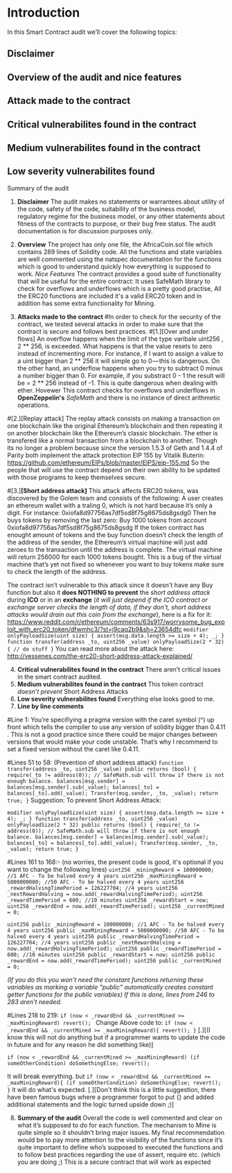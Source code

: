 # Introduction
In this Smart Contract audit we’ll cover the following topics:
## Disclaimer
## Overview of the audit and nice features
## Attack made to the contract
## Critical vulnerabilites found in the contract
## Medium vulnerabilites found in the contract
## Low severity vulnerabilites found

Summary of the audit
1. **Disclaimer**
The audit makes no statements or warrantees about utility of the code, safety of the code, suitability of the business model, regulatory regime for the business model, or any other statements about fitness of the contracts to purpose, or their bug free status. The audit documentation is for discussion purposes only.
2. **Overview**
The project has only one file, the AfricaCoin.sol file which contains 289 lines of Solidity code. All the functions and state variables are well commented using the natspec documentation for the functions which is good to understand quickly how everything is supposed to work.
*Nice Features*
The contract provides a good suite of functionality that will be useful for the entire contract:
It uses SafeMath library to check for overflows and underflows which is a pretty good practise, All the ERC20 functions are included it's a valid ERC20 token and in addition has some extra functionality for Mining.

3. **Attacks made to the contract**
#In order to check for the security of the contract, we tested several attacks in order to make sure that the contract is secure and follows best practices.
#[1.][Over and under flows]
An overflow happens when the limit of the type varibale uint256 , 2 ** 256, is exceeded. What happens is that the value resets to zero instead of incrementing more.
For instance, if I want to assign a value to a uint bigger than 2 ** 256 it will simple go to 0 — this is dangerous.
On the other hand, an underflow happens when you try to subtract 0 minus a number bigger than 0.
For example, if you substract 0 - 1 the result will be = 2 ** 256 instead of -1.
This is quite dangerous when dealing with ether. Hovewer This contract checks for overflows and underflows in **OpenZeppelin's** *SafeMath* and there is no instance of direct arithmetic operations.



#[2.][Replay attack]
The replay attack consists on making a transaction on one blockchain like the original Ethereum’s blockchain and then repeating it on another blockchain like the Ethereum’s classic blockchain.
The ether is transfered like a normal transaction from a blockchain to another.
Though its no longer a problem because since the version 1.5.3 of Geth and 1.4.4 of Parity both implement the attack protection EIP 155 by Vitalik Buterin: https://github.com/ethereum/EIPs/blob/master/EIPS/eip-155.md
So the people that will use the contract depend on their own ability to be updated with those programs to keep themselves secure.

#[3.]**[Short address attack]**
This attack affects ERC20 tokens, was discovered by the Golem team and consists of the following:
A user creates an ethereum wallet with a traling 0, which is not hard because it’s only a digit. For instance: 0xiofa8d97756as7df5sd8f75g8675ds8gsdg0
Then he buys tokens by removing the last zero:
Buy 1000 tokens from account 0xiofa8d97756as7df5sd8f75g8675ds8gsdg
If the token contract has enought amount of tokens and the buy function doesn’t check the length of the address of the sender, the Ethereum’s virtual machine will just add zeroes to the transaction until the address is complete.
The virtual machine will return 256000 for each 1000 tokens bought. This is a bug of the virtual machine that’s yet not fixed so whenever you want to buy tokens make sure to check the length of the address.

The contract isn’t vulnerable to this attack since it doesn't have any Buy function but also it **does NOTHING to prevent** the *short address attack* during **ICO** or in an **exchange** (*it will just depend if the ICO contract or exchange server checks the length of data, if they don't, short address attacks would drain out this coin from the exchange*), here is a fix for it:
https://www.reddit.com/r/ethereum/comments/63s917/worrysome_bug_exploit_with_erc20_token/dfwmhc3/?st=j9caq2b9&sh=23654dfc
`modifier onlyPayloadSize(uint size) {
     assert(msg.data.length >= size + 4);
     _;
   }
  function transfer(address _to, uint256 _value) onlyPayloadSize(2 * 32) {
    // do stuff
  }`
You can read more about the attack here: http://vessenes.com/the-erc20-short-address-attack-explained/

4. **Critical vulnerabilites found in the contract**
There aren’t critical issues in the smart contract audited.
5. **Medium vulnerabilites found in the contract**
This token contract *doesn't prevent* Short Address Attacks
6. **Low severity vulnerabilites found**
Everything else looks good to me.
7. **Line by line comments**

#Line 1:
You’re specifiying a pragma version with the caret symbol (^) up front which tells the compiler to use any version of solidity bigger than 0.4.11 .
This is not a good practice since there could be major changes between versions that would make your code unstable. That’s why I recommend to set a fixed version without the caret like 0.4.11.

#Lines 51 to 58: (Prevention of short address attack)
`function transfer(address _to, uint256 _value) public returns (bool) {
    require(_to != address(0));
    // SafeMath.sub will throw if there is not enough balance.
    balances[msg.sender] = balances[msg.sender].sub(_value);
    balances[_to] = balances[_to].add(_value);
    Transfer(msg.sender, _to, _value);
    return true;
}`
Suggestion: To prevent Short Address Attack:

`modifier onlyPayloadSize(uint size) {
     assert(msg.data.length >= size + 4);
     _;
}
function transfer(address _to, uint256 _value) onlyPayloadSize(2 * 32) public returns (bool) {
    require(_to != address(0));
    // SafeMath.sub will throw if there is not enough balance.
    balances[msg.sender] = balances[msg.sender].sub(_value);
    balances[_to] = balances[_to].add(_value);
    Transfer(msg.sender, _to, _value);
    return true;
}`

#Lines 161 to 168:- (no worries, the present code is good, it's optional if you want to change the following lines)
`uint256 _miningReward = 100000000; //1 AFC - To be halved every 4 years
  uint256 _maxMiningReward = 5000000000; //50 AFC - To be halved every 4 years
  uint256 _rewardHalvingTimePeriod = 126227704; //4 years
  uint256 _nextRewardHalving = now.add(_rewardHalvingTimePeriod);
  uint256 _rewardTimePeriod = 600; //10 minutes
  uint256 _rewardStart = now;
  uint256 _rewardEnd = now.add(_rewardTimePeriod);
  uint256 _currentMined = 0;
`


`uint256 public _miningReward = 100000000; //1 AFC - To be halved every 4 years
  uint256 public _maxMiningReward = 5000000000; //50 AFC - To be halved every 4 years
  uint256 public _rewardHalvingTimePeriod = 126227704; //4 years
  uint256 public _nextRewardHalving = now.add(_rewardHalvingTimePeriod);
  uint256 public _rewardTimePeriod = 600; //10 minutes
  uint256 public _rewardStart = now;
  uint256 public _rewardEnd = now.add(_rewardTimePeriod);
  uint256 public _currentMined = 0;
`

*(If you do this you won't need the constant functions returning these variables as marking a variable "public" automatically creates constant getter functions for the public variables)*
*If this is done, lines from 246 to 283 aren't needed.*

#Lines 218 to 219:
`if (now < _rewardEnd && _currentMined >= _maxMiningReward)
        revert();
`
Change Above code to:
`if (now < _rewardEnd && _currentMined >= _maxMiningReward){
        revert();
}`
[.][(I know this will not do anything but if a programmer wants to update the code in future and for any reason he did something like)]

`if (now < _rewardEnd && _currentMined >= _maxMiningReward)
        (if someOtherCondition) doSomethingElse;
        revert();
`

It will break everything.
but
`if (now < _rewardEnd && _currentMined >= _maxMiningReward){
 		(if someOtherCondition) doSomethingElse;
        revert();
 }`
it will do what's expected.
[.][Don't think this is a little suggestion, there have been famous bugs where a programmer forgot to put {} and added additional statements and the logic turned upside down ;)]


8. **Summary of the audit**
Overall the code is well commented and clear on what it’s supposed to do for each function.
The mechanism to Mine is quite simple so it shouldn’t bring major issues.
My final recommendation would be to pay more attention to the visibility of the functions since it’s quite important to define who’s supposed to executed the functions and to follow best practices regarding the use of assert, require etc. (which you are doing ;)
This is a secure contract that will work as expected
